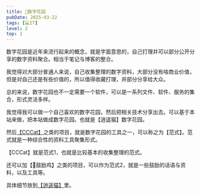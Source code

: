 ```yaml
---
title: 🌸数字花园
pubDate: 2025-03-22
tags: [💻IT]
level: 2
top: 1
---
```


数字花园是近年来流行起来的概念，就是字面意思的，自己打理并可以部分公开分享的数字资料聚合。相当于笔记与博客的整合。

我觉得对大部分普通人来说，自己收集整理的数字资料，大部分没有啥商业价值，但是对自己还是有些价值的，所以值得收藏打理，并部分分享给大众。

总的来说，数字花园也不一定需要一个软件，可以是一系列文件、软件、服务的集合，形式灵活多样。

我觉得我可以做一个自己喜欢的数字花园，然后把相关技术分享出去。可以基于本站来做，把本站做成数字花园。也就是【逍遥猫】数字花园。

然后[【CCCat】](/lab/20250306-cccat)之类的项目，就是数字花园的工具之一，可以称之为【范式】。范式就是一种综合性的资料工具聚集形式。

【CCCat】就是范式1，也就是比较基本的收集整理的范式。

还可以加【🐣鼓励鸡】之类的项目，可以作为范式2，就是一些鼓励的话语与资料，以及工具等。

具体细节放到[【逍遥猫】](/lab/20240805-livecat)里。
